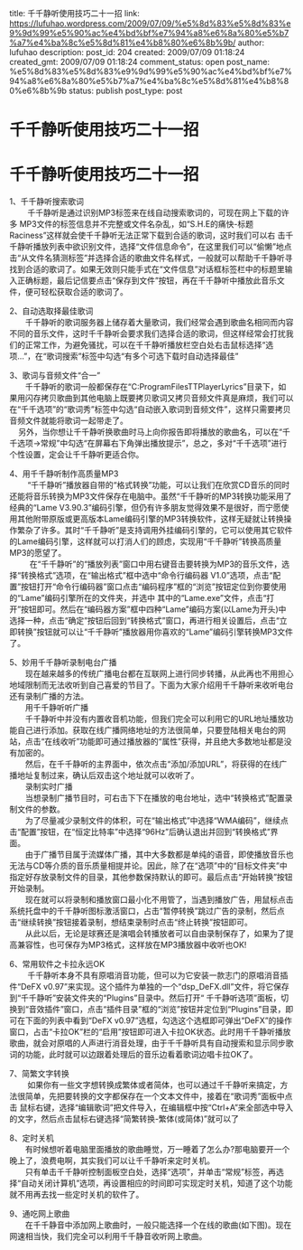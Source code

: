 title: 千千静听使用技巧二十一招
link: https://lufuhao.wordpress.com/2009/07/09/%e5%8d%83%e5%8d%83%e9%9d%99%e5%90%ac%e4%bd%bf%e7%94%a8%e6%8a%80%e5%b7%a7%e4%ba%8c%e5%8d%81%e4%b8%80%e6%8b%9b/
author: lufuhao
description: 
post_id: 204
created: 2009/07/09 01:18:24
created_gmt: 2009/07/09 01:18:24
comment_status: open
post_name: %e5%8d%83%e5%8d%83%e9%9d%99%e5%90%ac%e4%bd%bf%e7%94%a8%e6%8a%80%e5%b7%a7%e4%ba%8c%e5%8d%81%e4%b8%80%e6%8b%9b
status: publish
post_type: post

# 千千静听使用技巧二十一招

# 千千静听使用技巧二十一招

1、千千静听搜索歌词  
　 　千千静听是通过识别MP3标签来在线自动搜索歌词的，可现在网上下载的许多 MP3文件的标签信息并不完整或文件名杂乱，如“S.H.E的痛快-标题Raciness”这样就会使千千静听无法正常下载到合适的歌词，这时我们可以右 击千千静听播放列表中欲识别文件，选择“文件信息命令”，在这里我们可以“偷懒”地点击“从文件名猜测标签”并选择合适的歌曲文件名样式，一般就可以帮助千千静听寻找到合适的歌词了。如果无效则只能手式在“文件信息”对话框标签栏中的标题里输入正确标题，最后记信要点击“保存到文件”按钮，再在千千静听中播放此音乐文件，便可轻松获取合适的歌词了。  
  
2、自动选取择最佳歌词  
　　千千静听的歌词服务器上储存着大量歌词，我们经常会遇到歌曲名相同而内容不同的音乐文件，这时千千静听会要求我们选择合适的歌词，但这样经常会打扰我们的正常工作，为避免骚扰，可以在千千静听播放栏空白处右击鼠标选择“选项…”，在“歌词搜索”标签中勾选“有多个可选下载时自动选择最佳”  
  
3、歌词与音频文件“合一”  
　　千千静听的歌词一般都保存在“C:ProgramFilesTTPlayerLyrics”目录下，如果用闪存拷贝歌曲到其他电脑上既要拷贝歌词又拷贝音频文件真是麻烦，我们可以在“千千选项”的“歌词秀”标签中勾选“自动嵌入歌词到音频文件”，这样只需要拷贝音频文件就能将歌词一起带走了。  
    另外，当你想让千千静听换歌曲时马上向你报告即将播放的歌曲名，可以在“千千选项→常规”中勾选“在屏幕右下角弹出播放提示”，总之，多对“千千选项”进行个性设置，定会让千千静听更适合你。  
  
4、用千千静听制作高质量MP3  
　 　“千千静听”播放器自带的“格式转换”功能，可以让我们在欣赏CD音乐的同时还能将音乐转换为MP3文件保存在电脑中。虽然“千千静听的MP3转换功能采用了经典的“Lame V3.90.3”编码引擎，但仍有许多朋友觉得效果不是很好，而宁愿使用其他附带原版或更高版本Lame编码引擎的MP3转换软件，这样无疑就让转换操作繁杂了许多。其时“千千静听”是支持调用外挂编码引擎的，它可以使用其它软件的Lame编码引擎，这样就可以打消人们的顾虑，实现用“千千静听”转换高质量MP3的愿望了。  
  　　在“千千静听”的“播放列表”窗口中用右键音击要转换为MP3的音乐文件，选择“转换格式”选项，在“输出格式”框中选中“命令行编码器 V1.0”选项，点击“配置”按钮打开“命令行编码器”窗口点击“编码程序”框的“浏览”按钮定位到你要使用的“Lame”编码引擎所在的文件夹，并选中 其中的“Lame.exe”文件，点击“打开”按钮即可。然后在“编码器方案”框中四种“Lame”编码方案(以Lame为开头)中选择一种，点击“确定”按钮后回到“转换格式”窗口，再进行相关设置后，点击“立即转换”按钮就可以让“千千静听”播放器用你喜欢的“Lame”编码引擎转换MP3文件了。    
  
5、妙用千千静听录制电台广播  
　　现在越来越多的传统广播电台都在互联网上进行同步转播，从此再也不用担心地域限制而无法收听到自己喜爱的节目了。下面为大家介绍用千千静听来收听电台还有录制广播的方法。  
　　用千千静听听广播  
　　千千静听中并没有内置收音机功能，但我们完全可以利用它的URL地址播放功能自己进行添加。获取在线广播网络地址的方法很简单，只要登陆相关电台的网站，点击“在线收听”功能即可通过播放器的“属性”获得，并且绝大多数地址都是没有加密的。  
　　然后，在千千静听的主界面中，依次点击“添加/添加URL”，将获得的在线广播地址复制过来，确认后双击这个地址就可以收听了。    
　　录制实时广播  
　　当想录制广播节目时，可右击下下在播放的电台地址，选中“转换格式”配置录制文件的参数。  
　　为了尽量减少录制文件的体积，可在“输出格式”中选择“WMA编码”，继续点击“配置”按钮，在“恒定比特率”中选择“96Hz”后确认退出并回到“转换格式”界面。    
　　由于广播节目属于流媒体广播，其中大多数都是单纯的语音，即使播放音乐也无法与CD等介质的音乐质量相提并论。因此，除了在“选项”中的“目标文件夹”中指定好存放录制文件的目录，其他参数保持默认的即可。最后点击“开始转换”按钮开始录制。    
　　现在就可以将录制和播放窗口最小化不用管了，当遇到播放广告，用鼠标点击系统托盘中的千千静听图标激活窗口，占击“暂停转换”跳过广告的录制，然后点击“继续转换”按钮接着录制，想结束录制时点击“终止转换”按钮即可。    
　　从此以后，无论是球赛还是演唱会转播放者可以自由录制保存了，如果为了提高兼容性，也可保存为MP3格式，这样放在MP3播放器中收听也OK!    
  
6、常用软件之卡拉永远OK  
　 　千千静听本身不具有原唱消音功能，但可以为它安装一款志门的原唱消音插件“DeFX v0.97”来实现。这个插件为单独的一个“dsp_DeFX.dll”文件，将它保存到“千千静听”安装文件夹的“Plugins”目录中。然后打开“ 千千静听选项”面板，切换到“音效插件”窗口，点击“插件目录”框的“浏览”按钮并定位到“Plugins”目录，即可在下面的列表中看到“DeFX v0.97”选框，勾选这个选框即可弹出“DeFX”的操作窗口，占击“卡拉OK”栏的“启用”按钮即可进入卡拉OK状态。此时用千千静听播放歌曲，就会对原唱的人声进行消音处理，由于千千静听具有自动搜索和显示同步歌词的功能，此时就可以边跟着处理后的音乐边看着歌词边唱卡拉OK了。  
  
7、简繁文字转换  
　 　如果你有一些文字想转换成繁体或者简体，也可以通过千千静听来搞定，方法很简单，先把要转换的文字都保存在一个文本文件中，接着在“歌词秀”面板中点击 鼠标右键，选择“编辑歌词”把文件导入，在编辑框中按“Ctrl+A”来全部选中导入的文字，然后点击鼠标右键选择“简繁转换-繁体(或简体)”就可以了  
  
8、定时关机  
　　有时候想听着电脑里面播放的歌曲睡觉，万一睡着了怎么办?那电脑要开一个晚上了，浪费电啊，其实我们可以让千千静听来定时关机。  
　　只有单击千千静听控制面板空白处，选择“选项”，并单击“常规”标签，再选择“自动关闭计算机”选项，再设置相应的时间即可实现定时关机，知道了这个功能就不用再去找一些定时关机的软件了。  
  
9、通吃网上歌曲  
　　在千千静音中添加网上歌曲时，一般只能选择一个在线的歌曲(如下图)。现在网速相当快，我们完全可以利用千千静音收听网上歌曲。